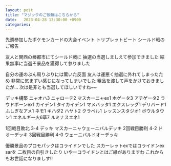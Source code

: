 ```yaml
---
layout: post
title: "マジックのご依頼はこちらから"
date:   2023-04-28 13:30:00 +0900
categories:
---
```

先週参加したポケモンカードの大会イベント
トリプレットビート シールド戦のご報告

友人と関西の棒都市にてシールド戦に
抽選の当選しましえて参加できました
結果無事に当選そ景品を獲得して参りました

自分の運のぶん周りぶりには驚いた反面
友人は運悪く抽選に外れてしまったため
非常に気まずい感じになってしまいでした
粗品を渡して声をかけておきましたが...
次は是非とも当選してほしいですね~~

デッキ構築
ニャオハ3
ニャローテ2
マスカーニャex1
ホゲータ3
アチゲータ2
ラウドボーンex1
カイデン1
タイカイデン1
マメバッタ1
エクスレッグ1
デリバード1
ふしぎなアメ1
ネモ1
キハダ2
ハヤト2
クラベル1
レッスンスタジオ1
ボウルタウン1
エネルギー火6草7
ルミナスエネ1

1回戦目敗北 	3-4	デッキ マスカーニャウェーニバルデッキ
2回戦目勝利 	4-2	ドオーデッキ
3回戦目勝利	4-0	ウェーニバルドオーデッキ

優勝景品のプロモパックはコライドンでした
スカーレットexではコライドンex sarを
二枚目の自引きしたり
いやーコライドンとはご縁がありますわ
これからもお世話になりましす!!